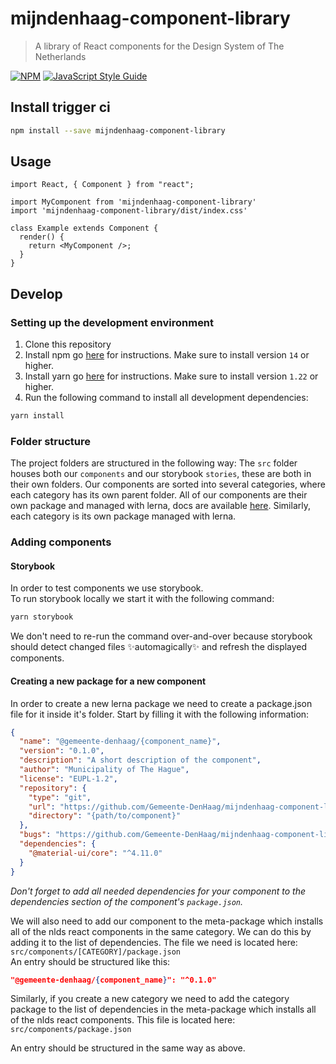 # mijndenhaag-component-library

> A library of React components for the Design System of The Netherlands

[![NPM](https://img.shields.io/npm/v/mijndenhaag-component-library.svg)](https://www.npmjs.com/package/mijndenhaag-component-library) [![JavaScript Style Guide](https://img.shields.io/badge/code_style-standard-brightgreen.svg)](https://standardjs.com)

## Install trigger ci

```bash
npm install --save mijndenhaag-component-library
```

## Usage

```tsx
import React, { Component } from "react";

import MyComponent from 'mijndenhaag-component-library'
import 'mijndenhaag-component-library/dist/index.css'

class Example extends Component {
  render() {
    return <MyComponent />;
  }
}
```

## Develop

### Setting up the development environment

1. Clone this repository
2. Install npm go [here](https://docs.npmjs.com/downloading-and-installing-node-js-and-npm) for instructions. Make sure to install version `14` or higher.
3. Install yarn go [here](https://yarnpkg.com/getting-started/install) for instructions. Make sure to install version `1.22` or higher.
4. Run the following command to install all development dependencies:

```bash
yarn install
```

### Folder structure

The project folders are structured in the following way:
The `src` folder houses both our `components` and our storybook `stories`, these are both in their own folders.
Our components are sorted into several categories, where each category has its own parent folder.
All of our components are their own package and managed with lerna, docs are available [here](https://lerna.js.org/).
Similarly, each category is its own package managed with lerna.

### Adding components

#### Storybook

In order to test components we use storybook.\
To run storybook locally we start it with the following command:

```bash
yarn storybook
```

We don't need to re-run the command over-and-over because storybook should detect changed files ✨automagically✨ and refresh the displayed components.

#### Creating a new package for a new component

In order to create a new lerna package we need to create a package.json file for it inside it's folder.
Start by filling it with the following information:

```json
{
  "name": "@gemeente-denhaag/{component_name}",
  "version": "0.1.0",
  "description": "A short description of the component",
  "author": "Municipality of The Hague",
  "license": "EUPL-1.2",
  "repository": {
    "type": "git",
    "url": "https://github.com/Gemeente-DenHaag/mijndenhaag-component-library.git",
    "directory": "{path/to/component}"
  },
  "bugs": "https://github.com/Gemeente-DenHaag/mijndenhaag-component-library/issues",
  "dependencies": {
    "@material-ui/core": "^4.11.0"
  }
}
```

_Don't forget to add all needed dependencies for your component to the dependencies section of the component's `package.json`._

We will also need to add our component to the meta-package which installs all of the nlds react components in the same category. We can do this by adding it to the list of dependencies.
The file we need is located here: `src/components/[CATEGORY]/package.json`\
An entry should be structured like this:

```json
"@gemeente-denhaag/{component_name}": "^0.1.0"
```

Similarly, if you create a new category we need to add the category package to the list of dependencies in the meta-package which installs all of the nlds react components.
This file is located here: `src/components/package.json`

An entry should be structured in the same way as above.
